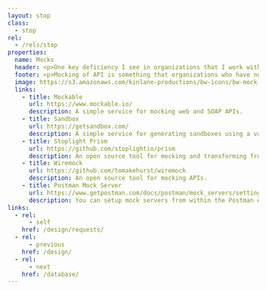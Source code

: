 ```yaml
---
layout: stop
class:
  - stop
rel:
  - /rels/stop  
properties:
  name: Mocks
  header: <p>One key deficiency I see in organizations that I work with on a regular basis, is the absence of the ability to quickly deploy a mock version of an API. Meaning, the ability to deliver a virtualized instance of the surface area of an API, that will accept requests, and return responses, without writing or generating any existing backend code. Mocking APIs require an API definition, and with many groups still producing these definitions from code, the ability to mock an API is lost in the shuffle. Leaving out the ability to play with an API before it ever gets built--which if you think about it, goes against much of why we design APIs in the first place.</p><p>Mocking of an API goes hand in hand with a design first approach. Being able to define, design, mock, and then receive feedback from potential consumers, then repeat until the desired API is delivered is significantly more efficient than writing code, deploying an API, and iterating on it via a full API life cycle the spans months. Over the last couple of years, a growing number of services and tooling have emerged to help us mock our APIs, as well as the schema that are used as part of their requests and responses, giving birth to this entirely new stop along the API life cycle.</p>    
  footer: <p>Mocking of API is something that organizations who have not adopted an API definition approach to delivering APIs cannot ever fully realize. When you have a robust, machine readable definition of the surface area of your API it allows you to quickly generate sandboxes, mocks, and virtualized instance of an API. These interfaces can then be consumed, and played with, and allow for API definitions to be adjusted, tweaked, and polished until it meets the needs of consumers. Shortening the feedback loop between each iteration, and version of an API--saving both time and money.</p><p>The API developers I've seen who have become proficient in defining and designing their APIs, and delivering mock APIs, have also begun to be more agile when it comes to mocking and virtualizing of data that gets returned as part of mock API responses. Further pushing mocking and virtualization into testing, security, and other critical aspects of the API life cycle. Being able to mock API interfaces is a sign that API operations is maturing, allowing for costly mistakes to be eliminated, or identified long before anything goes into production, making sure APIs meet the needs of both providers and consumers long before anything gets set into stone.</p>
  image: https://s3.amazonaws.com/kinlane-productions/bw-icons/bw-mock-interface.png
  links:
    - title: Mockable
      url: https://www.mockable.io/
      description: A simple service for mocking web and SOAP APIs.
    - title: Sandbox
      url: https://getsandbox.com/
      description: A simple service for generating sandboxes using a variety of formats.
    - title: Stoplight Prism
      url: https://github.com/stoplightio/prism
      description: An open source tool for mocking and transforming from OpenAPIs.
    - title: Wiremock
      url: https://github.com/tomakehurst/wiremock
      description: An open source tool for mocking APIs.
    - title: Postman Mock Server
      url: https://www.getpostman.com/docs/postman/mock_servers/setting_up_mock
      description: You can setup mock servers from within the Postman environment.                     
links:
  - rel:
      - self
    href: /design/requests/
  - rel:
      - previous
    href: /design/    
  - rel:
      - next
    href: /database/        
---
```

